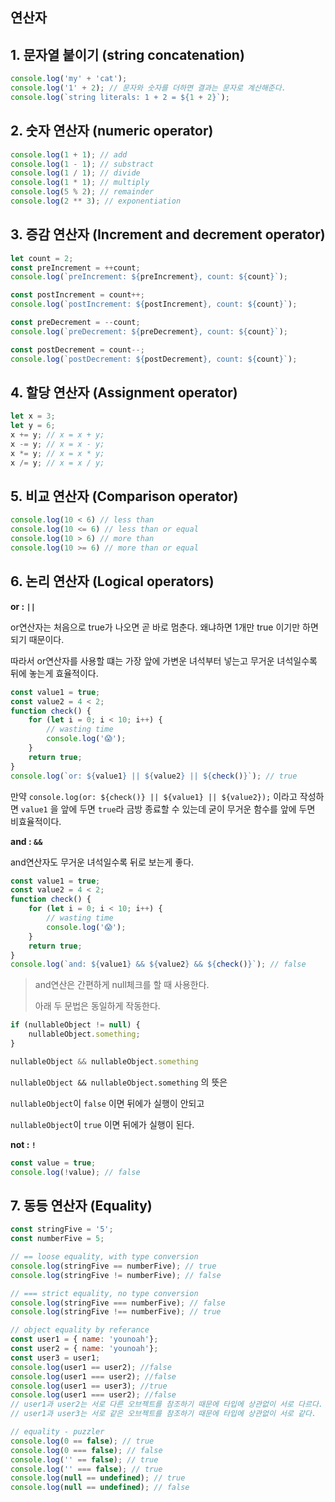 ## 연산자



## 1. 문자열 붙이기 (string concatenation)

```javascript
console.log('my' + 'cat');
console.log('1' + 2); // 문자와 숫자를 더하면 결과는 문자로 계산해준다.
console.log(`string literals: 1 + 2 = ${1 + 2}`);
```



## 2. 숫자 연산자 (numeric operator)

```javascript
console.log(1 + 1); // add
console.log(1 - 1); // substract
console.log(1 / 1); // divide
console.log(1 * 1); // multiply
console.log(5 % 2); // remainder
console.log(2 ** 3); // exponentiation
```



## 3. 증감 연산자 (Increment and decrement operator)

```javascript
let count = 2;
const preIncrement = ++count;
console.log(`preIncrement: ${preIncrement}, count: ${count}`);

const postIncrement = count++;
console.log(`postIncrement: ${postIncrement}, count: ${count}`);

const preDecrement = --count;
console.log(`preDecrement: ${preDecrement}, count: ${count}`);

const postDecrement = count--;
console.log(`postDecrement: ${postDecrement}, count: ${count}`);
```



## 4. 할당 연산자 (Assignment operator)

```javascript
let x = 3;
let y = 6;
x += y; // x = x + y;
x -= y; // x = x - y;
x *= y; // x = x * y;
x /= y; // x = x / y;
```



## 5. 비교 연산자 (Comparison operator)

```javascript
console.log(10 < 6) // less than
console.log(10 <= 6) // less than or equal
console.log(10 > 6) // more than
console.log(10 >= 6) // more than or equal
```



## 6. 논리 연산자 (Logical operators)

**or : `||`**

or연산자는 처음으로 true가 나오면 곧 바로 멈춘다. 왜냐하면 1개만 true 이기만 하면 되기 때문이다.

따라서 or연산자를 사용할 떄는 가장 앞에 가변운 녀석부터 넣는고 무거운 녀석일수록 뒤에 놓는게 효율적이다.

```javascript
const value1 = true;
const value2 = 4 < 2;
function check() {
	for (let i = 0; i < 10; i++) {
		// wasting time
		console.log('😱');
	}
	return true;
}
console.log(`or: ${value1} || ${value2} || ${check()}`); // true
```

만약  `console.log(or: ${check()} || ${value1} || ${value2});` 이라고 작성하면 `value1` 을 앞에 두면 `true`라 금방 종료할 수 있는데  굳이 무거운 함수를 앞에 두면 비효율적이다.



**and : `&&`**

and연산자도 무거운 녀석일수록 뒤로 보는게 좋다.

```javascript
const value1 = true;
const value2 = 4 < 2;
function check() {
	for (let i = 0; i < 10; i++) {
		// wasting time
		console.log('😱');
	}
	return true;
}
console.log(`and: ${value1} && ${value2} && ${check()}`); // false
```



>  and연산은 간편하게 null체크를 할 때 사용한다.
>
> 아래 두 문법은 동일하게 작동한다.

```javascript
if (nullableObject != null) {
	nullableObject.something;
}

nullableObject && nullableObject.something
```

`nullableObject && nullableObject.something` 의 뜻은

`nullableObject`이 `false` 이면 뒤에가 실행이 안되고

`nullableObject`이  `true` 이면 뒤에가 실행이 된다.



**not : `!`**

```javascript
const value = true;
console.log(!value); // false
```





## 7. 동등 연산자 (Equality)

```javascript
const stringFive = '5';
const numberFive = 5;

// == loose equality, with type conversion
console.log(stringFive == numberFive); // true
console.log(stringFive != numberFive); // false

// === strict equality, no type conversion
console.log(stringFive === numberFive); // false
console.log(stringFive !== numberFive); // true

// object equality by referance
const user1 = { name: 'younoah'};
const user2 = { name: 'younoah'};
const user3 = user1;
console.log(user1 == user2); //false
console.log(user1 === user2); //false
console.log(user1 == user3); //true
console.log(user1 === user2); //false
// user1과 user2는 서로 다른 오브젝트를 참조하기 때문에 타입에 상관없이 서로 다르다.
// user1과 user3는 서로 같은 오브젝트를 참조하기 때문에 타입에 상관없이 서로 같다.

// equality - puzzler
console.log(0 == false); // true
console.log(0 === false); // false
console.log('' == false); // true
console.log('' === false); // true
console.log(null == undefined); // true
console.log(null == undefined); // false
```

